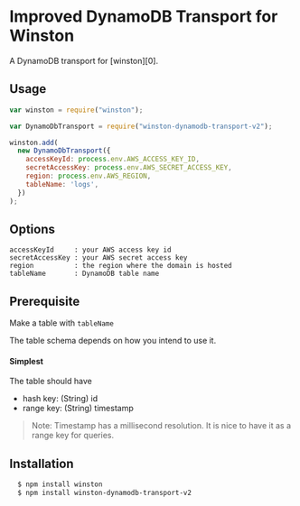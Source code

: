 # Improved DynamoDB Transport for Winston

A DynamoDB transport for [winston][0].

## Usage

```javascript
var winston = require("winston");

var DynamoDbTransport = require("winston-dynamodb-transport-v2");

winston.add(
  new DynamoDbTransport({
    accessKeyId: process.env.AWS_ACCESS_KEY_ID,
    secretAccessKey: process.env.AWS_SECRET_ACCESS_KEY,
    region: process.env.AWS_REGION,
    tableName: 'logs',
  })
);
```

## Options

```
accessKeyId     : your AWS access key id
secretAccessKey : your AWS secret access key
region          : the region where the domain is hosted
tableName       : DynamoDB table name
```

## Prerequisite

Make a table with `tableName`

The table schema depends on how you intend to use it.

#### Simplest

The table should have

- hash key: (String) id
- range key: (String) timestamp

> Note: Timestamp has a millisecond resolution. It is nice to have it as a range key for queries.

## Installation

```bash
  $ npm install winston
  $ npm install winston-dynamodb-transport-v2
```
